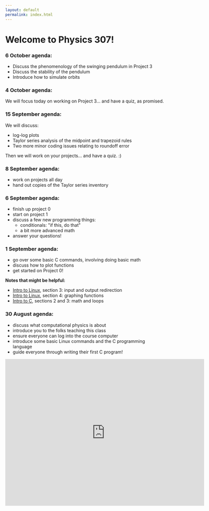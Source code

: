 ```yaml
---
layout: default
permalink: index.html
---
```


<h1> Welcome to Physics 307!</h1>

### 6 October agenda:

* Discuss the phenomenology of the swinging pendulum in Project 3
* Discuss the stability of the pendulum
* Introduce how to simulate orbits

### 4 October agenda:

We will focus today on working on Project 3... and have a quiz, as promised.

### 15 September agenda:

We will discuss:

* log-log plots
* Taylor series analysis of the midpoint and trapezoid rules
* Two more minor coding issues relating to roundoff error

Then we will work on your projects... and have a quiz. :)

### 8 September agenda:

* work on projects all day
* hand out copies of the Taylor series inventory

### 6 September agenda:

* finish up project 0
* start on project 1
* discuss a few new programming things:
   * conditionals: "if this, do that"
   * a bit more advanced math
* answer your questions!

### 1 September agenda:

* go over some basic C commands, involving doing basic math
* discuss how to plot functions
* get started on Project 0!

**Notes that might be helpful:**

* [Intro to Linux](notes/linux.html), section 3: input and output redirection
* [Intro to Linux](notes/linux.html), section 4: graphing functions
* [Intro to C](notes/c.html), sections 2 and 3: math and loops


### 30 August agenda:
* discuss what computational physics is about
* introduce you to the folks teaching this class
* ensure everyone can log into the course computer
* introduce some basic Linux commands and the C programming language
* guide everyone through writing their first C program!

<iframe width="630" height="465" src="https://www.youtube.com/embed/PrIk6dKcdoU" frameborder="0" allowfullscreen></iframe>

